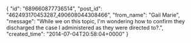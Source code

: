  {
   "id": "689660877736514",
   "post_id": "462493170453287_490608044308466",
   "from_name": "Gail Marie",
   "message": "While we on this topic, I'm wondering how to confirm they discharged the case I administered as they were directed to?.",
   "created_time": "2014-07-04T20:58:04+0000"
 }

